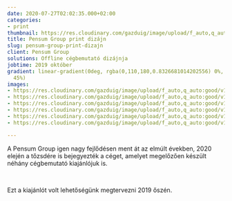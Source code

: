 ```yaml
---
date: 2020-07-27T02:02:35.000+02:00
categories:
- print
thumbnail: https://res.cloudinary.com/gazduig/image/upload/f_auto,q_auto:good/v1595810819/cms/PENS_xg3wov.png
title: Pensum Group print dizájn
slug: pensum-group-print-dizajn
client: Pensum Group
solutions: Offline cégbemutató dizájnja
jobtime: 2019 október
gradient: linear-gradient(0deg, rgba(0,110,180,0.8326681014202556) 0%, rgba(53,149,130,0)
  45%)
images:
- https://res.cloudinary.com/gazduig/image/upload/f_auto,q_auto:good/v1595811796/cms/mock2_dygtpu.jpg
- https://res.cloudinary.com/gazduig/image/upload/f_auto,q_auto:good/v1595808233/cms/Frame_15_c1h6fw.webp
- https://res.cloudinary.com/gazduig/image/upload/f_auto,q_auto:good/v1595808233/cms/Frame_12_mvkiqp.webp
- https://res.cloudinary.com/gazduig/image/upload/f_auto,q_auto:good/v1595808232/cms/Frame_11_d9vmj2.webp
- https://res.cloudinary.com/gazduig/image/upload/f_auto,q_auto:good/v1595808233/cms/Frame_10_ltmgic.webp
- https://res.cloudinary.com/gazduig/image/upload/f_auto,q_auto:good/v1595808233/cms/Frame_13_f4cnnf.webp

---
```

A Pensum Group igen nagy fejlődésen ment át az elmúlt években, 2020 elején a tőzsdére is bejegyezték a céget, amelyet megelőzően készült néhány cégbemutató kiajánlójuk is.

<br>

Ezt a kiajánlót volt lehetőségünk megtervezni 2019 őszén.